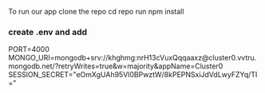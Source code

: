 To run our app clone the repo
cd repo
run npm install
<h3>create .env and add</h3>
PORT=4000<br>
MONGO_URI=mongodb+srv://khghmg:nrH13cVuxQqqaaxz@cluster0.vvtru.mongodb.net/?retryWrites=true&w=majority&appName=Cluster0<br>
SESSION_SECRET="eOmXgUAh95Vl0BPwztW/8kPEPNSxiJdVdLwyFZYq/TI="<br>
